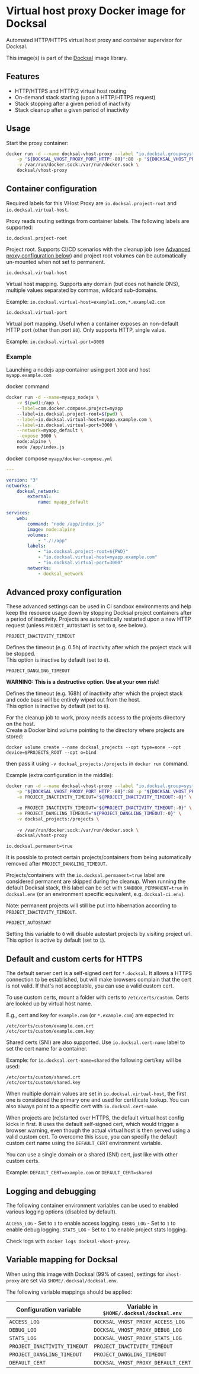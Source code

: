 # Virtual host proxy Docker image for Docksal

Automated HTTP/HTTPS virtual host proxy and container supervisor for Docksal.

This image(s) is part of the [Docksal](http://docksal.io) image library.

## Features

- HTTP/HTTPS and HTTP/2 virtual host routing
- On-demand stack starting (upon a HTTP/HTTPS request)
- Stack stopping after a given period of inactivity
- Stack cleanup after a given period of inactivity

## Usage

Start the proxy container:

```bash
docker run -d --name docksal-vhost-proxy --label "io.docksal.group=system" --restart=always --privileged --userns=host \
    -p "${DOCKSAL_VHOST_PROXY_PORT_HTTP:-80}":80 -p "${DOCKSAL_VHOST_PROXY_PORT_HTTPS:-443}":443 \
    -v /var/run/docker.sock:/var/run/docker.sock \
    docksal/vhost-proxy
```

## Container configuration 

Required labels for this VHost Proxy are `io.docksal.project-root` and `io.docksal.virtual-host`.

Proxy reads routing settings from container labels. The following labels are supported:

`io.docksal.project-root`

Project root. Supports CI/CD scenarios with the cleanup job (see [Advanced proxy configuration below](#advanced-proxy-configuration)) and project root volumes can be automatically un-mounted when not set to permanent.

`io.docksal.virtual-host`

Virtual host mapping. Supports any domain (but does not handle DNS), multiple values separated by commas, wildcard 
sub-domains.

Example: `io.docksal.virtual-host=example1.com,*.example2.com`


`io.docksal.virtual-port`

Virtual port mapping. Useful when a container exposes an non-default HTTP port (other than port `80`).
Only supports HTTP, single value.  

Example: `io.docksal.virtual-port=3000`

### Example

Launching a nodejs app container using port `3000` and host `myapp.example.com`

docker command
```bash
docker run -d --name=myapp_nodejs \
	-v $(pwd):/app \
	--label=com.docker.compose.project=myapp
	--label=io.docksal.project-root=$(pwd) \
	--label=io.docksal.virtual-host=myapp.example.com \
	--label=io.docksal.virtual-port=3000 \
	--network=myapp_default \
	--expose 3000 \
	node:alpine \
	node /app/index.js
``` 

docker compose `myapp/docker-compose.yml`
```yaml
---

version: "3"
networks:
	docksal_network:
		external:
			name: myapp_default

services:
	web:
		command: "node /app/index.js"
		image: node:alpine
		volumes:
			- "./:/app"
		labels:
			- "io.docksal.project-root=${PWD}"
			- "io.docksal.virtual-host=myapp.example.com"
			- "io.docksal.virtual-port=3000"
		networks:
			- docksal_network
```

## Advanced proxy configuration

These advanced settings can be used in CI sandbox environments and help keep the resource usage down by stopping 
Docksal project containers after a period of inactivity. Projects are automatically restarted upon a new HTTP request (unless `PROJECT_AUTOSTART` is set to `0`, see below.).

`PROJECT_INACTIVITY_TIMEOUT`

Defines the timeout (e.g. 0.5h) of inactivity after which the project stack will be stopped.  
This option is inactive by default (set to `0`).

`PROJECT_DANGLING_TIMEOUT`

**WARNING: This is a destructive option. Use at your own risk!**

Defines the timeout (e.g. 168h) of inactivity after which the project stack and code base will be entirely wiped out from the host.  
This option is inactive by default (set to `0`).

For the cleanup job to work, proxy needs access to the projects directory on the host.  
Create a Docker bind volume pointing to the directory where projects are stored:

```
docker volume create --name docksal_projects --opt type=none --opt device=$PROJECTS_ROOT --opt o=bind

```

then pass it using `-v docksal_projects:/projects` in `docker run` command.

Example (extra configuration in the middle): 

```bash
docker run -d --name docksal-vhost-proxy --label "io.docksal.group=system" --restart=always --privileged --userns=host \
    -p "${DOCKSAL_VHOST_PROXY_PORT_HTTP:-80}":80 -p "${DOCKSAL_VHOST_PROXY_PORT_HTTPS:-443}":443 \
    -e PROJECT_INACTIVITY_TIMEOUT="${PROJECT_INACTIVITY_TIMEOUT:-0}" \

    -e PROJECT_INACTIVITY_TIMEOUT="${PROJECT_INACTIVITY_TIMEOUT:-0}" \
    -e PROJECT_DANGLING_TIMEOUT="${PROJECT_DANGLING_TIMEOUT:-0}" \
    -v docksal_projects:/projects \
    
    -v /var/run/docker.sock:/var/run/docker.sock \
    docksal/vhost-proxy
```

`io.docksal.permanent=true`

It is possible to protect certain projects/containers from being automatically removed after `PROJECT_DANGLING_TIMEOUT`.

Projects/containers with the `io.docksal.permanent=true` label are considered permanent are skipped during the cleanup.
When running the default Docksal stack, this label can be set with `SANDBOX_PERMANENT=true` in `docksal.env` (or an 
environment specific equivalent, e.g. `docksal-ci.env`).

Note: permanent projects will still be put into hibernation according to `PROJECT_INACTIVITY_TIMEOUT`.

`PROJECT_AUTOSTART`

Setting this variable to `0` will disable autostart projects by visiting project url. This option is active by default (set to `1`).

## Default and custom certs for HTTPS

The default server cert is a self-signed cert for `*.docksal`. It allows a HTTPS connection to be established, but will 
make browsers complain that the cert is not valid. If that's not acceptable, you can use a valid custom cert. 

To use custom certs, mount a folder with certs to `/etc/certs/custom`. Certs are looked up by virtual host name. 

E.g., cert and key for `example.com` (or `*.example.com`) are expected in: 

```
/etc/certs/custom/example.com.crt
/etc/certs/custom/example.com.key
```

Shared certs (SNI) are also supported. Use `io.docksal.cert-name` label to set the cert name for a container.

Example: for `io.docksal.cert-name=shared` the following cert/key will be used:

```
/etc/certs/custom/shared.crt
/etc/certs/custom/shared.key
```

When multiple domain values are set in `io.docksal.virtual-host`, the first one is considered the primary one and 
used for certificate lookup. You can also always point to a specific cert with `io.docksal.cert-name`. 

When projects are (re)started over HTTPS, the default virtual host config kicks in first. It uses the default self-signed 
cert, which would trigger a browser warning, even though the actual virtual host is then served using a valid custom 
cert. To overcome this issue, you can specify the default custom cert name using the `DEFAULT_CERT` environment variable. 

You can use a single domain or a shared (SNI) cert, just like with other custom certs.

Example: `DEFAULT_CERT=example.com` or `DEFAULT_CERT=shared`  


## Logging and debugging

The following container environment variables can be used to enabled various logging options (disabled by default). 

`ACCESS_LOG` - Set to `1` to enable access logging.
`DEBUG_LOG` - Set to `1` to enable debug logging.
`STATS_LOG` - Set to `1` to enable project stats logging.

Check logs with `docker logs docksal-vhost-proxy`.


## Variable mapping for Docksal

When using this image with Docksal (99% of cases), settings for `vhost-proxy` are set via `$HOME/.docksal/docksal.env`. 

The following variable mappings should be applied:

| Configuration variable        | Variable in `$HOME/.docksal/docksal.env`  |
| ----------------------------- | ----------------------------------------  |
| `ACCESS_LOG`                  | `DOCKSAL_VHOST_PROXY_ACCESS_LOG`          |
| `DEBUG_LOG`                   | `DOCKSAL_VHOST_PROXY_DEBUG_LOG`           |
| `STATS_LOG`                   | `DOCKSAL_VHOST_PROXY_STATS_LOG`           |
| `PROJECT_INACTIVITY_TIMEOUT`  | `PROJECT_INACTIVITY_TIMEOUT`              |
| `PROJECT_DANGLING_TIMEOUT`    | `PROJECT_DANGLING_TIMEOUT`                |
| `DEFAULT_CERT`                | `DOCKSAL_VHOST_PROXY_DEFAULT_CERT`        |
